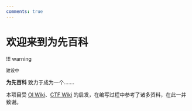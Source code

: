 ```yaml
---
comments: true
---
```


# 欢迎来到为先百科

!!! warning

    建设中

**为先百科** 致力于成为一个.......

本项目受 [OI Wiki](https://oi-wiki.org/)、[CTF Wiki](https://ctf-wiki.org/) 的启发，在编写过程中参考了诸多资料，在此一并致谢。
